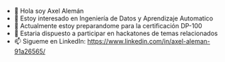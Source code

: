 - 👋 Hola soy Axel Alemán
- 👀 Estoy interesado en Ingeniería de Datos y Aprendizaje Automatico
- 🌱 Actualmente estoy preparandome para la certificación DP-100
- 💞️ Estaria dispuesto a participar en hackatones de temas relacionados
- 📫 Sigueme en LinkedIn: https://www.linkedin.com/in/axel-aleman-91a26565/

<!---
Axel9994/Axel9994 is a ✨ special ✨ repository because its `README.md` (this file) appears on your GitHub profile.
You can click the Preview link to take a look at your changes.
--->

